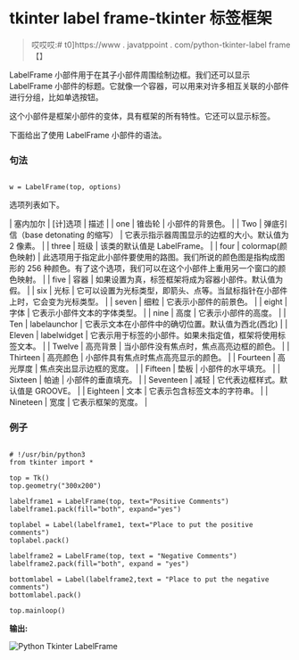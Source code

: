 # tkinter label frame-tkinter 标签框架

> 哎哎哎:# t0]https://www . javatppoint . com/python-tkinter-label frame【】

LabelFrame 小部件用于在其子小部件周围绘制边框。我们还可以显示 LabelFrame 小部件的标题。它就像一个容器，可以用来对许多相互关联的小部件进行分组，比如单选按钮。

这个小部件是框架小部件的变体，具有框架的所有特性。它还可以显示标签。

下面给出了使用 LabelFrame 小部件的语法。

### 句法

```

w = LabelFrame(top, options) 

```

选项列表如下。

| 塞内加尔 | [计]选项 | 描述 |
| one | 锥齿轮 | 小部件的背景色。 |
| Two | 弹底引信（base detonating 的缩写） | 它表示指示器周围显示的边框的大小。默认值为 2 像素。 |
| three | 班级 | 该类的默认值是 LabelFrame。 |
| four | colormap(颜色映射) | 此选项用于指定此小部件要使用的路图。我们所说的颜色图是指构成图形的 256 种颜色。有了这个选项，我们可以在这个小部件上重用另一个窗口的颜色映射。 |
| five | 容器 | 如果设置为真，标签框架将成为容器小部件。默认值为假。 |
| six | 光标 | 它可以设置为光标类型，即箭头、点等。当鼠标指针在小部件上时，它会变为光标类型。 |
| seven | 细粒 | 它表示小部件的前景色。 |
| eight | 字体 | 它表示小部件文本的字体类型。 |
| nine | 高度 | 它表示小部件的高度。 |
| Ten | labelaunchor | 它表示文本在小部件中的确切位置。默认值为西北(西北) |
| Eleven | labelwidget | 它表示用于标签的小部件。如果未指定值，框架将使用标签文本。 |
| Twelve | 高亮背景 | 当小部件没有焦点时，焦点高亮边框的颜色。 |
| Thirteen | 高亮颜色 | 小部件具有焦点时焦点高亮显示的颜色。 |
| Fourteen | 高光厚度 | 焦点突出显示边框的宽度。 |
| Fifteen | 垫板 | 小部件的水平填充。 |
| Sixteen | 帕迪 | 小部件的垂直填充。 |
| Seventeen | 减轻 | 它代表边框样式。默认值是 GROOVE。 |
| Eighteen | 文本 | 它表示包含标签文本的字符串。 |
| Nineteen | 宽度 | 它表示框架的宽度。 |

### 例子

```

# !/usr/bin/python3
from tkinter import *

top = Tk()
top.geometry("300x200")

labelframe1 = LabelFrame(top, text="Positive Comments")
labelframe1.pack(fill="both", expand="yes")

toplabel = Label(labelframe1, text="Place to put the positive comments")
toplabel.pack()

labelframe2 = LabelFrame(top, text = "Negative Comments")
labelframe2.pack(fill="both", expand = "yes")

bottomlabel = Label(labelframe2,text = "Place to put the negative comments")
bottomlabel.pack()

top.mainloop()

```

**输出:**

![Python Tkinter LabelFrame](../Images/869f7998d9a58630e156f3c810689410.png)